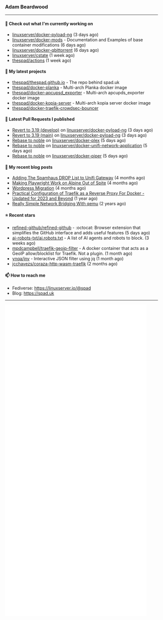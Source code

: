 ### Adam Beardwood
---
#### 👷 Check out what I'm currently working on

- [linuxserver/docker-pyload-ng](https://github.com/linuxserver/docker-pyload-ng) (3 days ago)
- [linuxserver/docker-mods](https://github.com/linuxserver/docker-mods) - Documentation and Examples of base container modifications (6 days ago)
- [linuxserver/docker-qbittorrent](https://github.com/linuxserver/docker-qbittorrent) (6 days ago)
- [linuxserver/cstate](https://github.com/linuxserver/cstate) (1 week ago)
- [thespad/actions](https://github.com/thespad/actions) (1 week ago)

#### 🌱 My latest projects

- [thespad/thespad.github.io](https://github.com/thespad/thespad.github.io) - The repo behind spad.uk
- [thespad/docker-planka](https://github.com/thespad/docker-planka) - Multi-arch Planka docker image
- [thespad/docker-apcupsd_exporter](https://github.com/thespad/docker-apcupsd_exporter) - Multi-arch apcupds_exporter docker image
- [thespad/docker-kopia-server](https://github.com/thespad/docker-kopia-server) - Multi-arch kopia server docker image 
- [thespad/docker-traefik-crowdsec-bouncer](https://github.com/thespad/docker-traefik-crowdsec-bouncer)

#### 🔨 Latest Pull Requests I published

- [Revert to 3.19 (develop)](https://github.com/linuxserver/docker-pyload-ng/pull/54) on [linuxserver/docker-pyload-ng](https://github.com/linuxserver/docker-pyload-ng) (3 days ago)
- [Revert to 3.19 (main)](https://github.com/linuxserver/docker-pyload-ng/pull/53) on [linuxserver/docker-pyload-ng](https://github.com/linuxserver/docker-pyload-ng) (3 days ago)
- [Rebase to noble](https://github.com/linuxserver/docker-plex/pull/395) on [linuxserver/docker-plex](https://github.com/linuxserver/docker-plex) (5 days ago)
- [Rebase to noble](https://github.com/linuxserver/docker-unifi-network-application/pull/100) on [linuxserver/docker-unifi-network-application](https://github.com/linuxserver/docker-unifi-network-application) (5 days ago)
- [Rebase to noble](https://github.com/linuxserver/docker-piper/pull/3) on [linuxserver/docker-piper](https://github.com/linuxserver/docker-piper) (5 days ago)

#### 📜 My recent blog posts

- [Adding The Spamhaus DROP List to Unifi Gateway](https://www.spad.uk/posts/adding-spamhaus-drop-list-to-unifi-gateway/) (4 months ago)
- [Making Playwright Work on Alpine Out of Spite](https://www.spad.uk/posts/making-playwright-work-on-alpine-out-of-spite/) (4 months ago)
- [Wordpress Migration](https://www.spad.uk/posts/wordpress-migration/) (4 months ago)
- [Practical Configuration of Traefik as a Reverse Proxy For Docker - Updated for 2023 and Beyond](https://www.spad.uk/posts/practical-configuration-of-traefik-as-a-reverse-proxy-for-docker-updated-for-2023/) (1 year ago)
- [Really Simple Network Bridging With qemu](https://www.spad.uk/posts/really-simple-network-bridging-with-qemu/) (2 years ago)

#### ⭐ Recent stars

- [refined-github/refined-github](https://github.com/refined-github/refined-github) - :octocat: Browser extension that simplifies the GitHub interface and adds useful features (5 days ago)
- [ai-robots-txt/ai.robots.txt](https://github.com/ai-robots-txt/ai.robots.txt) - A list of AI agents and robots to block. (3 weeks ago)
- [mpdcampbell/traefik-geoip-filter](https://github.com/mpdcampbell/traefik-geoip-filter) - A docker container that acts as a GeoIP allow/blocklist for Traefik. Not a plugin. (1 month ago)
- [ynqa/jnv](https://github.com/ynqa/jnv) - Interactive JSON filter using jq (1 month ago)
- [jcchavezs/coraza-http-wasm-traefik](https://github.com/jcchavezs/coraza-http-wasm-traefik) (2 months ago)

#### 📫 How to reach me
- Fediverse: https://linuxserver.io/@spad
- Blog: https://spad.uk
---
<img src="https://raw.githubusercontent.com/thespad/thespad/main/github-metrics.svg">
